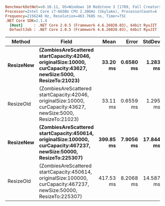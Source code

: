 ``` ini

BenchmarkDotNet=v0.10.11, OS=Windows 10 Redstone 3 [1709, Fall Creators Update] (10.0.16299.192)
Processor=Intel Core i7-6650U CPU 2.20GHz (Skylake), ProcessorCount=4
Frequency=2156248 Hz, Resolution=463.7685 ns, Timer=TSC
.NET Core SDK=2.1.4
  [Host]     : .NET Core 2.0.5 (Framework 4.6.26020.03), 64bit RyuJIT
  DefaultJob : .NET Core 2.0.5 (Framework 4.6.26020.03), 64bit RyuJIT


```
|    Method |                                                                                                               Field |      Mean |     Error |    StdDev |
|---------- |-------------------------------------------------------------------------------------------------------------------- |----------:|----------:|----------:|
| **ResizeNew** |      **(ZombiesAreScattered startCapacity:42046, originalSize:10000, curCapacity:43627, newSize:5000, ResizeTo:21023)** |  **33.20 ms** | **0.6580 ms** |  **1.283 ms** |
| ResizeOld |      (ZombiesAreScattered startCapacity:42046, originalSize:10000, curCapacity:43627, newSize:5000, ResizeTo:21023) |  33.11 ms | 0.6559 ms |  1.295 ms |
| **ResizeNew** | **(ZombiesAreScattered startCapacity:450614, originalSize:100000, curCapacity:467237, newSize:50000, ResizeTo:225307)** | **399.85 ms** | **7.9056 ms** | **17.844 ms** |
| ResizeOld | (ZombiesAreScattered startCapacity:450614, originalSize:100000, curCapacity:467237, newSize:50000, ResizeTo:225307) | 417.53 ms | 8.2068 ms | 14.587 ms |
